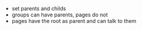 - set parents and childs 
- groups can have parents, pages do not
- pages have the root as parent and can talk to them
